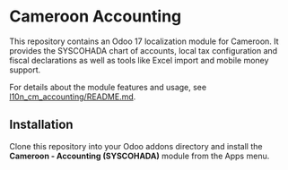 # Cameroon Accounting

This repository contains an Odoo 17 localization module for Cameroon. It provides the SYSCOHADA chart of accounts, local tax configuration and fiscal declarations as well as tools like Excel import and mobile money support.

For details about the module features and usage, see [l10n_cm_accounting/README.md](l10n_cm_accounting/README.md).

## Installation

Clone this repository into your Odoo addons directory and install the **Cameroon - Accounting (SYSCOHADA)** module from the Apps menu.


